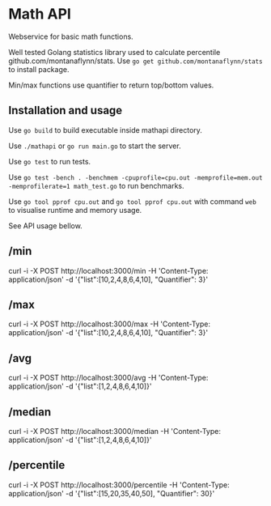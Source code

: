 # Math API

Webservice for basic math functions.

Well tested Golang statistics library used to calculate percentile github.com/montanaflynn/stats.
Use `go get github.com/montanaflynn/stats` to install package.

Min/max functions use quantifier to return top/bottom values.


## Installation and usage

Use `go build` to build executable inside mathapi directory.

Use `./mathapi` or `go run main.go` to start the server.

Use `go test` to run tests.

Use `go test -bench . -benchmem -cpuprofile=cpu.out -memprofile=mem.out -memprofilerate=1 math_test.go` to run benchmarks.

Use `go tool pprof cpu.out` and `go tool pprof cpu.out` with command `web` to visualise runtime and memory usage.



See API usage bellow.


## /min

curl -i -X POST http://localhost:3000/min -H 'Content-Type: application/json' -d '{"list":[10,2,4,8,6,4,10], "Quantifier": 3}'


## /max

curl -i -X POST http://localhost:3000/max -H 'Content-Type: application/json' -d '{"list":[10,2,4,8,6,4,10], "Quantifier": 3}'


## /avg

curl -i -X POST http://localhost:3000/avg -H 'Content-Type: application/json' -d '{"list":[1,2,4,8,6,4,10]}'


## /median

curl -i -X POST http://localhost:3000/median -H 'Content-Type: application/json' -d '{"list":[1,2,4,8,6,4,10]}'


## /percentile

curl -i -X POST http://localhost:3000/percentile -H 'Content-Type: application/json' -d '{"list":[15,20,35,40,50], "Quantifier": 30}'



